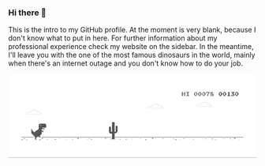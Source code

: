 ### Hi there 👋

This is the intro to my GitHub profile. At the moment is very blank, because I don't know what to put in here. For further information about my professional experience check my website on the sidebar. In the meantime, I'll leave you with the one of the most famous dinosaurs in the world, mainly when there's an internet outage and you don't know how to do your job.

<img src="dino.gif" style="text-align: center">

<!--
**tiagomsmagalhaes/tiagomsmagalhaes** is a ✨ _special_ ✨ repository because its `README.md` (this file) appears on your GitHub profile.

Here are some ideas to get you started:

- 🔭 I’m currently working on ...
- 🌱 I’m currently learning ...
- 👯 I’m looking to collaborate on ...
- 🤔 I’m looking for help with ...
- 💬 Ask me about ...
- 📫 How to reach me: ...
- 😄 Pronouns: ...
- ⚡ Fun fact: ...
-->
